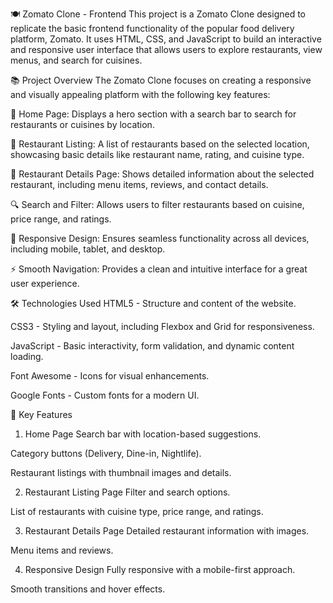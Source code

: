 🍽️ Zomato Clone - Frontend
This project is a Zomato Clone designed to replicate the basic frontend functionality of the popular food delivery platform, Zomato. It uses HTML, CSS, and JavaScript to build an interactive and responsive user interface that allows users to explore restaurants, view menus, and search for cuisines.

📚 Project Overview
The Zomato Clone focuses on creating a responsive and visually appealing platform with the following key features:

🎨 Home Page: Displays a hero section with a search bar to search for restaurants or cuisines by location.

🍔 Restaurant Listing: A list of restaurants based on the selected location, showcasing basic details like restaurant name, rating, and cuisine type.

📜 Restaurant Details Page: Shows detailed information about the selected restaurant, including menu items, reviews, and contact details.

🔍 Search and Filter: Allows users to filter restaurants based on cuisine, price range, and ratings.

📱 Responsive Design: Ensures seamless functionality across all devices, including mobile, tablet, and desktop.

⚡ Smooth Navigation: Provides a clean and intuitive interface for a great user experience.

🛠️ Technologies Used
HTML5 - Structure and content of the website.

CSS3 - Styling and layout, including Flexbox and Grid for responsiveness.

JavaScript - Basic interactivity, form validation, and dynamic content loading.

Font Awesome - Icons for visual enhancements.

Google Fonts - Custom fonts for a modern UI.

🎯 Key Features
1. Home Page
Search bar with location-based suggestions.

Category buttons (Delivery, Dine-in, Nightlife).

Restaurant listings with thumbnail images and details.

2. Restaurant Listing Page
Filter and search options.

List of restaurants with cuisine type, price range, and ratings.

3. Restaurant Details Page
Detailed restaurant information with images.

Menu items and reviews.

4. Responsive Design
Fully responsive with a mobile-first approach.

Smooth transitions and hover effects.


